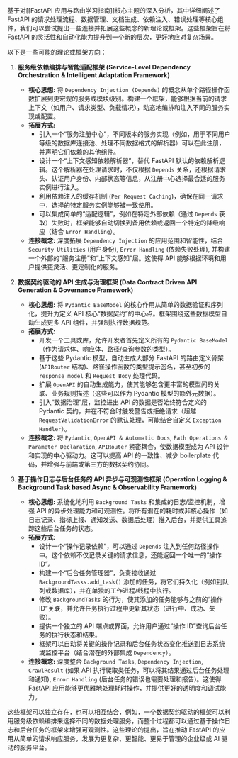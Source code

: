 基于对[[FastAPI 应用与路由学习指南]]核心主题的深入分析，其中详细阐述了 FastAPI 的请求处理流程、数据管理、文档生成、依赖注入、错误处理等核心组件，我们可以尝试提出一些连接并拓展这些概念的新理论或框架。这些框架旨在将 FastAPI 的灵活性和自动化能力提升到一个新的层次，更好地应对复杂场景。

以下是一些可能的理论或框架方向：

1.  **服务级依赖编排与智能适配框架 (Service-Level Dependency Orchestration & Intelligent Adaptation Framework)**
    *   **核心思想:** 将 `Dependency Injection (Depends)` 的概念从单个路径操作函数扩展到更宏观的服务或模块级别。构建一个框架，能够根据当前的请求上下文（如用户、请求类型、负载情况），动态地编排和注入不同的服务实现或配置。
    *   **拓展方式:**
        *   引入一个“服务注册中心”，不同版本的服务实现（例如，用于不同用户等级的数据库连接池、处理不同数据格式的解析器）可以在此注册，并声明它们依赖的其他组件。
        *   设计一个“上下文感知依赖解析器”，替代 FastAPI 默认的依赖解析逻辑。这个解析器在处理请求时，不仅根据 `Depends` 关系，还根据请求头、认证用户身份、内部状态等信息，从注册中心选择最合适的服务实例进行注入。
        *   利用依赖注入的缓存机制 (`Per Request Caching`)，确保在同一请求中，选择的特定服务实例能够被一致使用。
        *   可以集成简单的“适配逻辑”，例如在特定外部依赖（通过 `Depends` 获取）失败时，框架能够自动切换到备用依赖或返回一个特定的降级响应（结合 `Error Handling`）。
    *   **连接概念:** 深度拓展 `Dependency Injection` 的应用范围和智能性，结合 `Security Utilities` (用户身份), `Error Handling` (依赖失败处理), 并构建一个外部的“服务注册”和“上下文感知”层。这使得 API 能够根据环境和用户提供更灵活、更定制化的服务。

2.  **数据契约驱动的 API 生成与治理框架 (Data Contract Driven API Generation & Governance Framework)**
    *   **核心思想:** 将 `Pydantic BaseModel` 的核心作用从简单的数据验证和序列化，提升为定义 API 核心“数据契约”的中心点。框架围绕这些数据模型自动生成更多 API 组件，并强制执行数据规范。
    *   **拓展方式:**
        *   开发一个工具或库，允许开发者首先定义所有的 `Pydantic BaseModel`（作为请求体、响应体、路径/查询参数的类型）。
        *   基于这些 Pydantic 模型，自动生成大部分 FastAPI 的路由定义骨架 (`APIRouter` 结构)、路径操作函数的类型提示签名，甚至初步的 `response_model` 和 `Request Body` 处理代码。
        *   扩展 `OpenAPI` 的自动生成能力，使其能够包含更丰富的模型间的关联、业务规则描述（这些可以作为 Pydantic 模型的额外元数据）。
        *   引入“数据治理”层，监控进出 API 的数据是否始终符合定义的 Pydantic 契约，并在不符合时触发警告或拒绝请求（超越 `RequestValidationError` 的默认处理，可能结合自定义 `Exception Handler`）。
    *   **连接概念:** 将 `Pydantic`, `OpenAPI & Automatic Docs`, `Path Operations & Parameter Declaration`, `APIRouter` 紧密耦合，使数据模型成为 API 设计和实现的中心驱动力。这可以提高 API 的一致性、减少 boilerplate 代码，并增强与前端或第三方的数据契约协同。

3.  **基于操作日志与后台任务的 API 异步与可观测性框架 (Operation Logging & Background Task based Async & Observability Framework)**
    *   **核心思想:** 系统化地利用 `Background Tasks` 和集成的日志/监控机制，增强 API 的异步处理能力和可观测性。将所有潜在的耗时或非核心操作（如日志记录、指标上报、通知发送、数据后处理）推入后台，并提供工具追踪这些后台任务的状态。
    *   **拓展方式:**
        *   设计一个“操作记录依赖”，可以通过 `Depends` 注入到任何路径操作中。这个依赖不仅记录关键的请求信息，还能返回一个唯一的“操作 ID”。
        *   构建一个“后台任务管理器”，负责接收通过 `BackgroundTasks.add_task()` 添加的任务，将它们持久化（例如到队列或数据库），并在单独的工作进程/线程中执行。
        *   修改 `BackgroundTasks` 的行为，使其添加的任务能够与之前的“操作 ID”关联，并允许任务执行过程中更新其状态（进行中、成功、失败）。
        *   提供一个独立的 API 端点或界面，允许用户通过“操作 ID”查询后台任务的执行状态和结果。
        *   框架可以自动将关键的操作记录和后台任务状态变化推送到日志系统或监控平台（结合潜在的外部集成 `Dependency`）。
    *   **连接概念:** 深度整合 `Background Tasks`, `Dependency Injection`, `CrawlResult` (如果 API 执行爬取类任务，可以将其结果通过后台任务处理和通知), `Error Handling` (后台任务的错误也需要处理和报告)。这使得 FastAPI 应用能够更优雅地处理耗时操作，并提供更好的透明度和调试能力。

这些框架可以独立存在，也可以相互结合，例如，一个数据契约驱动的框架可以利用服务级依赖编排来选择不同的数据处理服务，而整个过程都可以通过基于操作日志和后台任务的框架来增强可观测性。这些理论的提出，旨在推动 FastAPI 的应用从简单的请求响应服务，发展为更复杂、更智能、更易于管理的企业级或 AI 驱动的服务平台。